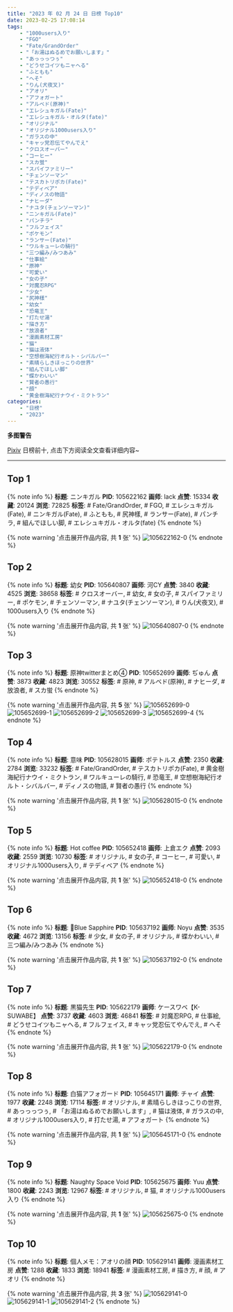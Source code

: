 ```yaml
---
title: "2023 年 02 月 24 日 日榜 Top10"
date: 2023-02-25 17:08:14
tags:
    - "1000users入り"
    - "FGO"
    - "Fate/GrandOrder"
    - "「お湯はぬるめでお願いします」"
    - "あっっっつぅ"
    - "どうせコイツもニャヘる"
    - "ふともも"
    - "へそ"
    - "りん(犬夜叉)"
    - "アオリ"
    - "アフォガート"
    - "アルベド(原神)"
    - "エレシュキガル(Fate)"
    - "エレシュキガル・オルタ(fate)"
    - "オリジナル"
    - "オリジナル1000users入り"
    - "ガラスの中"
    - "キャッ党忍伝てやんでえ"
    - "クロスオーバー"
    - "コーヒー"
    - "スカ蛍"
    - "スパイファミリー"
    - "チェンソーマン"
    - "テスカトリポカ(Fate)"
    - "テディベア"
    - "ディノスの物語"
    - "ナヒーダ"
    - "ナユタ(チェンソーマン)"
    - "ニンキガル(Fate)"
    - "パンチラ"
    - "フルフェイス"
    - "ポケモン"
    - "ランサー(Fate)"
    - "ワルキューレの騎行"
    - "三つ編み/みつあみ"
    - "仕事絵"
    - "原神"
    - "可愛い"
    - "女の子"
    - "対魔忍RPG"
    - "少女"
    - "尻神樣"
    - "幼女"
    - "恐竜王"
    - "打たせ湯"
    - "描き方"
    - "放浪者"
    - "漫画素材工房"
    - "猫"
    - "猫は液体"
    - "空想樹海紀行オルト・シバルバー"
    - "素晴らしきほっこりの世界"
    - "組んでほしい脚"
    - "蝶かわいい"
    - "賢者の愚行"
    - "顔"
    - "黄金樹海紀行ナウイ・ミクトラン"
categories:
    - "日榜"
    - "2023"
---
```


<i class="fa fa-triangle-exclamation"></i>**多图警告**<i class="fa fa-triangle-exclamation"></i>

[Pixiv](https://www.pixiv.net/) 日榜前十, 点击下方阅读全文查看详细内容~

<!-- more -->

---

## Top 1

{% note info %}
**标题**: ニンキガル
**PID**: 105622162 **画师**: lack
**点赞**: 15334 **收藏**: 20124 **浏览**: 72825
**标签**: # Fate/GrandOrder, # FGO, # エレシュキガル(Fate), # ニンキガル(Fate), # ふともも, # 尻神樣, # ランサー(Fate), # パンチラ, # 組んでほしい脚, # エレシュキガル・オルタ(fate)
{% endnote %}

{% note warning '点击展开作品内容, 共 **1** 张' %}
![105622162-0](https://i.pixiv.re/img-original/img/2023/02/23/00/00/39/105622162_p0.png)
{% endnote %}

## Top 2

{% note info %}
**标题**: 幼女
**PID**: 105640807 **画师**: 河CY
**点赞**: 3840 **收藏**: 4525 **浏览**: 38658
**标签**: # クロスオーバー, # 幼女, # 女の子, # スパイファミリー, # ポケモン, # チェンソーマン, # ナユタ(チェンソーマン), # りん(犬夜叉), # 1000users入り
{% endnote %}

{% note warning '点击展开作品内容, 共 **1** 张' %}
![105640807-0](https://i.pixiv.re/img-original/img/2023/02/23/17/59/36/105640807_p0.jpg)
{% endnote %}

## Top 3

{% note info %}
**标题**: 原神twitterまとめ④
**PID**: 105652699 **画师**: ぢゅん
**点赞**: 3873 **收藏**: 4823 **浏览**: 30552
**标签**: # 原神, # アルベド(原神), # ナヒーダ, # 放浪者, # スカ蛍
{% endnote %}

{% note warning '点击展开作品内容, 共 **5** 张' %}
![105652699-0](https://i.pixiv.re/img-original/img/2023/02/24/00/02/49/105652699_p0.jpg)
![105652699-1](https://i.pixiv.re/img-original/img/2023/02/24/00/02/49/105652699_p1.jpg)
![105652699-2](https://i.pixiv.re/img-original/img/2023/02/24/00/02/49/105652699_p2.jpg)
![105652699-3](https://i.pixiv.re/img-original/img/2023/02/24/00/02/49/105652699_p3.jpg)
![105652699-4](https://i.pixiv.re/img-original/img/2023/02/24/00/02/49/105652699_p4.jpg)
{% endnote %}

## Top 4

{% note info %}
**标题**: 意味
**PID**: 105628015 **画师**: ポテトルス
**点赞**: 2350 **收藏**: 2784 **浏览**: 33232
**标签**: # Fate/GrandOrder, # テスカトリポカ(Fate), # 黄金樹海紀行ナウイ・ミクトラン, # ワルキューレの騎行, # 恐竜王, # 空想樹海紀行オルト・シバルバー, # ディノスの物語, # 賢者の愚行
{% endnote %}

{% note warning '点击展开作品内容, 共 **1** 张' %}
![105628015-0](https://i.pixiv.re/img-original/img/2023/02/23/04/56/53/105628015_p0.jpg)
{% endnote %}

## Top 5

{% note info %}
**标题**: Hot coffee
**PID**: 105652418 **画师**: 上倉エク
**点赞**: 2093 **收藏**: 2559 **浏览**: 10730
**标签**: # オリジナル, # 女の子, # コーヒー, # 可愛い, # オリジナル1000users入り, # テディベア
{% endnote %}

{% note warning '点击展开作品内容, 共 **1** 张' %}
![105652418-0](https://i.pixiv.re/img-original/img/2023/02/24/00/00/30/105652418_p0.jpg)
{% endnote %}

## Top 6

{% note info %}
**标题**: 🦋Blue Sapphire
**PID**: 105637192 **画师**: Noyu
**点赞**: 3535 **收藏**: 4672 **浏览**: 13156
**标签**: # 少女, # 女の子, # オリジナル, # 蝶かわいい, # 三つ編み/みつあみ
{% endnote %}

{% note warning '点击展开作品内容, 共 **1** 张' %}
![105637192-0](https://i.pixiv.re/img-original/img/2023/02/23/15/17/18/105637192_p0.jpg)
{% endnote %}

## Top 7

{% note info %}
**标题**: 黒猫先生
**PID**: 105622179 **画师**: ケースワベ【K-SUWABE】
**点赞**: 3737 **收藏**: 4603 **浏览**: 46841
**标签**: # 対魔忍RPG, # 仕事絵, # どうせコイツもニャヘる, # フルフェイス, # キャッ党忍伝てやんでえ, # へそ
{% endnote %}

{% note warning '点击展开作品内容, 共 **1** 张' %}
![105622179-0](https://i.pixiv.re/img-original/img/2023/02/23/00/00/44/105622179_p0.jpg)
{% endnote %}

## Top 8

{% note info %}
**标题**: 白猫アフォガード
**PID**: 105645171 **画师**: チャイ
**点赞**: 1977 **收藏**: 2248 **浏览**: 17114
**标签**: # オリジナル, # 素晴らしきほっこりの世界, # あっっっつぅ, # 「お湯はぬるめでお願いします」, # 猫は液体, # ガラスの中, # オリジナル1000users入り, # 打たせ湯, # アフォガート
{% endnote %}

{% note warning '点击展开作品内容, 共 **1** 张' %}
![105645171-0](https://i.pixiv.re/img-original/img/2023/02/23/20/30/02/105645171_p0.png)
{% endnote %}

## Top 9

{% note info %}
**标题**: Naughty Space Void
**PID**: 105625675 **画师**: Yuu
**点赞**: 1800 **收藏**: 2243 **浏览**: 12967
**标签**: # オリジナル, # 猫, # オリジナル1000users入り
{% endnote %}

{% note warning '点击展开作品内容, 共 **1** 张' %}
![105625675-0](https://i.pixiv.re/img-original/img/2023/02/23/01/56/10/105625675_p0.jpg)
{% endnote %}

## Top 10

{% note info %}
**标题**: 個人メモ：アオリの顔
**PID**: 105629141 **画师**: 漫画素材工房
**点赞**: 1288 **收藏**: 1833 **浏览**: 18941
**标签**: # 漫画素材工房, # 描き方, # 顔, # アオリ
{% endnote %}

{% note warning '点击展开作品内容, 共 **3** 张' %}
![105629141-0](https://i.pixiv.re/img-original/img/2023/02/23/07/00/05/105629141_p0.jpg)
![105629141-1](https://i.pixiv.re/img-original/img/2023/02/23/07/00/05/105629141_p1.jpg)
![105629141-2](https://i.pixiv.re/img-original/img/2023/02/23/07/00/05/105629141_p2.jpg)
{% endnote %}
